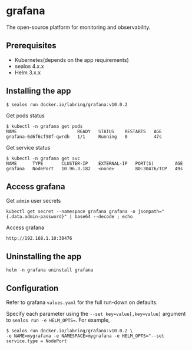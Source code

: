 # grafana

The open-source platform for monitoring and observability.

## Prerequisites

- Kubernetes(depends on the app requirements)
- sealos 4.x.x
- Helm 3.x.x

## Installing the app

```shell
$ sealos run docker.io/labring/grafana:v10.0.2
```

Get pods status

```shell
$ kubectl -n grafana get pods
NAME                       READY   STATUS    RESTARTS   AGE
grafana-6d6f6cf98f-qwrdh   1/1     Running   0          47s
```

Get service status

```shell
$ kubectl -n grafana get svc
NAME      TYPE       CLUSTER-IP    EXTERNAL-IP   PORT(S)        AGE
grafana   NodePort   10.96.3.182   <none>        80:30476/TCP   49s
```

## Access grafana

Get `admin` user secrets

```
kubectl get secret --namespace grafana grafana -o jsonpath="{.data.admin-password}" | base64 --decode ; echo
```

Access grafana

```
http://192.168.1.10:30476
```

## Uninstalling the app

```shell
helm -n grafana uninstall grafana
```

## Configuration

Refer to grafana `values.yaml` for the full run-down on defaults.

Specify each parameter using the `--set key=value[,key=value]` argument to `sealos run -e HELM_OPTS=`. For example,

```shell
$ sealos run docker.io/labring/grafana:v10.0.2 \
-e NAME=mygrafana -e NAMESPACE=mygrafana -e HELM_OPTS="--set service.type = NodePort
```

